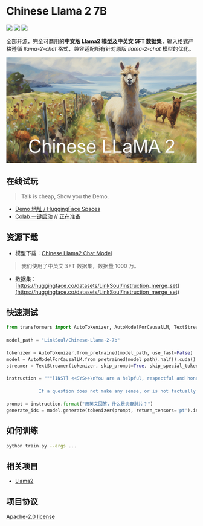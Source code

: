 # Chinese Llama 2 7B

![](https://img.shields.io/badge/LLaMA2-Chinese-green) ![](https://img.shields.io/badge/Commercial-support-green)  ![](https://img.shields.io/badge/License-Apache_v2-green)

全部开源，完全可商用的**中文版 Llama2 模型及中英文 SFT 数据集**，输入格式严格遵循 *llama-2-chat* 格式，兼容适配所有针对原版 *llama-2-chat* 模型的优化。

![Chinese LLaMA2 7B](.github/preview.jpg)

## 在线试玩

> Talk is cheap, Show you the Demo.

- [Demo 地址 / HuggingFace Spaces](https://huggingface.co/spaces/LinkSoul/Chinese-Llama-2-7b)
- [Colab 一键启动](#) // 正在准备

## 资源下载

- 模型下载：[Chinese Llama2 Chat Model](https://huggingface.co/LinkSoul/Chinese-Llama-2-7b)

> 我们使用了中英文 SFT 数据集，数据量 1000 万。

- 数据集：[https://huggingface.co/datasets/LinkSoul/instruction_merge_set](https://huggingface.co/datasets/LinkSoul/instruction_merge_set)

## 快速测试

```python
from transformers import AutoTokenizer, AutoModelForCausalLM, TextStreamer

model_path = "LinkSoul/Chinese-Llama-2-7b"

tokenizer = AutoTokenizer.from_pretrained(model_path, use_fast=False)
model = AutoModelForCausalLM.from_pretrained(model_path).half().cuda()
streamer = TextStreamer(tokenizer, skip_prompt=True, skip_special_tokens=True)

instruction = """[INST] <<SYS>>\nYou are a helpful, respectful and honest assistant. Always answer as helpfully as possible, while being safe.  Your answers should not include any harmful, unethical, racist, sexist, toxic, dangerous, or illegal content. Please ensure that your responses are socially unbiased and positive in nature.

            If a question does not make any sense, or is not factually coherent, explain why instead of answering something not correct. If you don't know the answer to a question, please don't share false information.\n<</SYS>>\n\n{} [/INST]"""

prompt = instruction.format("用英文回答，什么是夫妻肺片？")
generate_ids = model.generate(tokenizer(prompt, return_tensors='pt').input_ids.cuda(), max_new_tokens=4096, streamer=streamer)
```

## 如何训练

```bash
python train.py --args ...
```

## 相关项目

- [Llama2](https://ai.meta.com/llama/)

## 项目协议

[Apache-2.0 license](https://github.com/LinkSoul-AI/Chinese-Llama-2-7b/blob/main/LICENSE)
